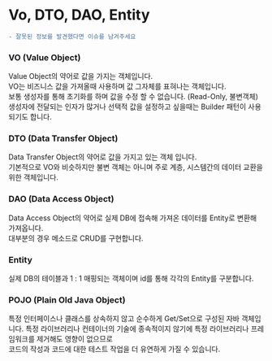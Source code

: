 # Vo, DTO, DAO, Entity


```diff
- 잘못된 정보를 발견했다면 이슈를 남겨주세요
```

### VO (Value Object)
Value Object의 약어로 값을 가지는 객체입니다.   
VO는 비즈니스 값을 가져올때 사용하며 값 그자체를 표혀나는 객체입니다.   
보통 생성자를 통해 초기화를 하며 값을 수정 할 수 없습니다. (Read-Only, 불변객체)   
생성자에 전달되는 인자가 많거나 선택적 값을 설정하고 싶을때는 Builder 패턴이 사용되기도 합니다.   

### DTO (Data Transfer Object)
Data Transfer Object의 약어로 값을 가지고 있는 객체 입니다.   
기본적으로 VO와 비슷하지만 불변 객체는 아니며 주로 계층, 시스템간의 데이터 교환을 위한 객체입니다.

### DAO (Data Access Object)
Data Access Object의 약어로 실제 DB에 접속해 가져온 데이터를 Entity로 변환해 가져옵니다.   
대부분의 경우 메소드로 CRUD를 구현합니다.

### Entity
실제 DB의 테이블과 1 : 1 매핑되는 객체이며 id를 통해 각각의 Entity를 구분합니다.

### POJO (Plain Old Java Object)
특정 인터페이스나 클래스를 상속하지 않고 순수하게 Get/Set으로 구성된 자바 객체입니다.
특정 라이브러리나 컨테이너의 기술에 종속적이지 않기에 특정 라이브러리나 프레임워크를 제거해도 영향이 없으므로   
코드의 작성과 코드에 대한 테스트 작업을 더 유연하게 가질 수 있습니다.